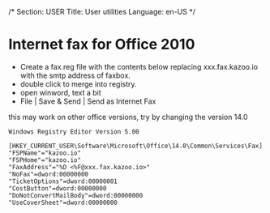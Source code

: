 /*
Section: USER
Title: User utilities
Language: en-US
*/

# Internet fax for Office 2010
* Create a fax.reg file with the contents below replacing xxx.fax.kazoo.io with the smtp address of faxbox. 
* double click to merge into registry.
* open winword, text a bit
* File | Save & Send | Send as Internet Fax

this may work on other office versions, try by changing the version 14.0   
```
Windows Registry Editor Version 5.00

[HKEY_CURRENT_USER\Software\Microsoft\Office\14.0\Common\Services\Fax]
"FSPName"="kazoo.io"
"FSPHome"="kazoo.io"
"FaxAddress"="%D <%F@xxx.fax.kazoo.io>"
"NoFax"=dword:00000000
"TicketOptions"=dword:00000001
"CostButton"=dword:00000000
"DoNotConvertMailBody"=dword:00000000
"UseCoverSheet"=dword:00000000

```

